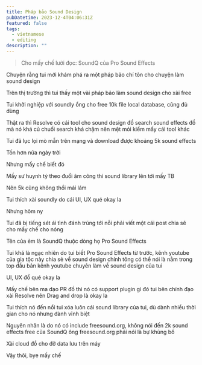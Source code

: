 ```yaml
---
title: Pháp bảo Sound Design
pubDatetime: 2023-12-4T04:06:31Z
featured: false
tags:
  - vietnamese
  - editing
description: ""
---
```


> Cho mấy chế lười đọc: SoundQ của Pro Sound Effects

Chuyện rằng tui mới khám phá ra một pháp bảo chí tôn cho chuyện làm sound design

Trên thị trường thì tui thấy một vài pháp bảo làm sound design cho xài free

Tui khởi nghiệp với soundly ổng cho free 10k file local database, cũng đủ dùng

Thật ra thì Resolve có cái tool cho sound design đồ search sound effects đồ mà nó khá củ chuối search khá chậm nên mệt mỏi kiếm mấy cái tool khác

Tui đã lục lọi mò mẫn trên mạng và download được khoảng 5k sound effects

Tốn hơn nữa ngày trời

Nhưng mấy chế biết đó

Mấy sư huynh tỷ theo đuổi âm công thì sound library lên tới mấy TB

Nên 5k cũng không thổi mái lám

Tui thích xài soundly do cái UI, UX qué okay la

Nhưng hôm ny

Tui đã bị tiếng sét ái tình đánh trúng tới nỗi phải viết một cái post chia sẽ cho mấy chế cho nóng

Tên của ẻm là SoundQ thuộc dòng họ Pro Sound Effects

Tui khá là ngạc nhiên do tui biết Pro Sound Effects từ trước, kênh youtube của gia tộc này chia sẻ về sound design chính tông có thể nói là nằm trong top đầu bản kênh youtube chuyên làm về sound design của tui

UI, UX đồ qué okay la

Mấy chế bên ma dạo PR đồ thì nó có support plugin gì đó tui bên chính đạo xài Resolve nên Drag and drop là okay la

Tui thích nó đến nổi tui xóa luôn cái sound library của tui, dù dành nhiều thời gian cho nó nhưng đành vĩnh biệt

Nguyên nhân là do nó có include freesound.org, không nói đến 2k sound effects free của SoundQ ông freesound.org phải nói là bự khủng bố

Xài cloud đồ cho đỡ data lưu trên máy

Vậy thôi, bye mấy chế
